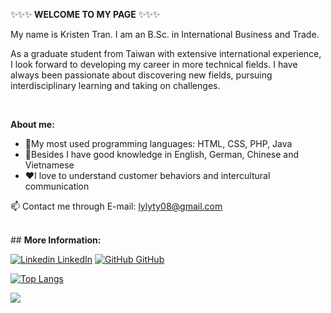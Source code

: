 ✨✨✨<strong> WELCOME TO MY PAGE</strong> ✨✨✨

<p> My name is Kristen Tran. I am an B.Sc. in International Business and Trade.

As a graduate student from Taiwan with extensive international experience, I look forward to developing my career in more technical fields. I have always been passionate about
discovering new fields, pursuing interdisciplinary learning and taking on challenges. </p> 
<br>

<strong>About me: </strong>
 <ul>
  <li>📘My most used programming languages: HTML, CSS, PHP, Java </li>
  <li>📕Besides I have good knowledge in English, German, Chinese and Vietnamese</li>
  <li>❤️I love to understand customer behaviors and intercultural communication</li>

  </ul>

📫 Contact me through E-mail: lylyty08@gmail.com

<br>
## <strong> More Information: </strong> 

[![Linkedin](https://i.stack.imgur.com/gVE0j.png) LinkedIn](https://www.linkedin.com/in/kristenchen149/) [![GitHub](https://i.stack.imgur.com/tskMh.png) GitHub](https://github.com/kristen149/) 



[![Top Langs](https://github-readme-stats.vercel.app/api/top-langs/?username=kristen149)](https://github.com/kristen149/github-readme-stats) 



<a href="https://github.com/kristen149/User-Login-Signup">
  <!-- Change the `github-readme-stats.anuraghazra1.vercel.app` to `github-readme-stats.vercel.app`  -->
  <img align="center" src="https://github-readme-stats.anuraghazra1.vercel.app/api/pin/?username=kristen149&repo=User-Login-Signup&theme=dracula" />
</a>
